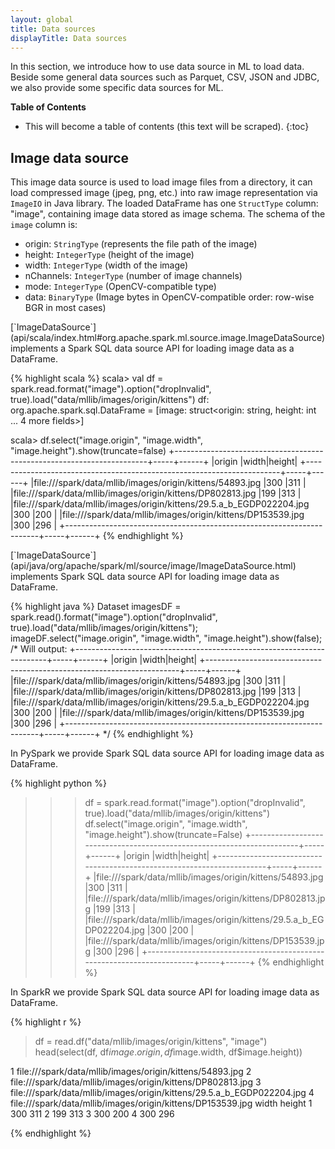 ```yaml
---
layout: global
title: Data sources
displayTitle: Data sources
---
```


In this section, we introduce how to use data source in ML to load data.
Beside some general data sources such as Parquet, CSV, JSON and JDBC, we also provide some specific data sources for ML.

**Table of Contents**

* This will become a table of contents (this text will be scraped).
{:toc}

## Image data source

This image data source is used to load image files from a directory, it can load compressed image (jpeg, png, etc.) into raw image representation via `ImageIO` in Java library.
The loaded DataFrame has one `StructType` column: "image", containing image data stored as image schema.
The schema of the `image` column is:
 - origin: `StringType` (represents the file path of the image)
 - height: `IntegerType` (height of the image)
 - width: `IntegerType` (width of the image)
 - nChannels: `IntegerType` (number of image channels)
 - mode: `IntegerType` (OpenCV-compatible type)
 - data: `BinaryType` (Image bytes in OpenCV-compatible order: row-wise BGR in most cases)


<div class="codetabs">
<div data-lang="scala" markdown="1">
[`ImageDataSource`](api/scala/index.html#org.apache.spark.ml.source.image.ImageDataSource)
implements a Spark SQL data source API for loading image data as a DataFrame.

{% highlight scala %}
scala> val df = spark.read.format("image").option("dropInvalid", true).load("data/mllib/images/origin/kittens")
df: org.apache.spark.sql.DataFrame = [image: struct<origin: string, height: int ... 4 more fields>]

scala> df.select("image.origin", "image.width", "image.height").show(truncate=false)
+-----------------------------------------------------------------------+-----+------+
|origin                                                                 |width|height|
+-----------------------------------------------------------------------+-----+------+
|file:///spark/data/mllib/images/origin/kittens/54893.jpg               |300  |311   |
|file:///spark/data/mllib/images/origin/kittens/DP802813.jpg            |199  |313   |
|file:///spark/data/mllib/images/origin/kittens/29.5.a_b_EGDP022204.jpg |300  |200   |
|file:///spark/data/mllib/images/origin/kittens/DP153539.jpg            |300  |296   |
+-----------------------------------------------------------------------+-----+------+
{% endhighlight %}
</div>

<div data-lang="java" markdown="1">
[`ImageDataSource`](api/java/org/apache/spark/ml/source/image/ImageDataSource.html)
implements Spark SQL data source API for loading image data as DataFrame.

{% highlight java %}
Dataset<Row> imagesDF = spark.read().format("image").option("dropInvalid", true).load("data/mllib/images/origin/kittens");
imageDF.select("image.origin", "image.width", "image.height").show(false);
/*
Will output:
+-----------------------------------------------------------------------+-----+------+
|origin                                                                 |width|height|
+-----------------------------------------------------------------------+-----+------+
|file:///spark/data/mllib/images/origin/kittens/54893.jpg               |300  |311   |
|file:///spark/data/mllib/images/origin/kittens/DP802813.jpg            |199  |313   |
|file:///spark/data/mllib/images/origin/kittens/29.5.a_b_EGDP022204.jpg |300  |200   |
|file:///spark/data/mllib/images/origin/kittens/DP153539.jpg            |300  |296   |
+-----------------------------------------------------------------------+-----+------+
*/
{% endhighlight %}
</div>

<div data-lang="python" markdown="1">
In PySpark we provide Spark SQL data source API for loading image data as DataFrame.

{% highlight python %}
>>> df = spark.read.format("image").option("dropInvalid", true).load("data/mllib/images/origin/kittens")
>>> df.select("image.origin", "image.width", "image.height").show(truncate=False)
+-----------------------------------------------------------------------+-----+------+
|origin                                                                 |width|height|
+-----------------------------------------------------------------------+-----+------+
|file:///spark/data/mllib/images/origin/kittens/54893.jpg               |300  |311   |
|file:///spark/data/mllib/images/origin/kittens/DP802813.jpg            |199  |313   |
|file:///spark/data/mllib/images/origin/kittens/29.5.a_b_EGDP022204.jpg |300  |200   |
|file:///spark/data/mllib/images/origin/kittens/DP153539.jpg            |300  |296   |
+-----------------------------------------------------------------------+-----+------+
{% endhighlight %}
</div>

<div data-lang="r" markdown="1">
In SparkR we provide Spark SQL data source API for loading image data as DataFrame.

{% highlight r %}
> df = read.df("data/mllib/images/origin/kittens", "image")
> head(select(df, df$image.origin, df$image.width, df$image.height))

1               file:///spark/data/mllib/images/origin/kittens/54893.jpg
2            file:///spark/data/mllib/images/origin/kittens/DP802813.jpg
3 file:///spark/data/mllib/images/origin/kittens/29.5.a_b_EGDP022204.jpg
4            file:///spark/data/mllib/images/origin/kittens/DP153539.jpg
  width height
1   300    311
2   199    313
3   300    200
4   300    296

{% endhighlight %}
</div>


</div>
